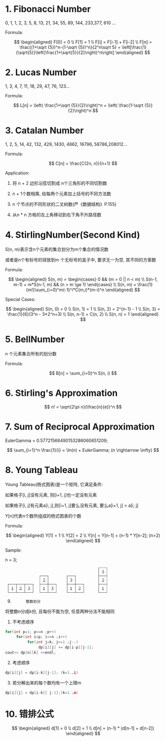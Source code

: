 # 1. Fibonacci Number

0, 1, 1, 2, 3, 5, 8, 13, 21, 34, 55, 89, 144, 233,377, 610 …

Formula:

$$
\begin{aligned}
F[0] = 0    \\
F[1] = 1    \\
F[i] = F[i-1] + F[i-2]  \\
F[n] = \frac{(1+\sqrt {5})^n-(1-\sqrt {5})^n}{2^n\sqrt 5} = \left[\frac{1}{\sqrt{5}}\left(\frac{1+\sqrt{5}}{2}\right)^n\right]
\end{aligned}
$$


# 2.           Lucas Number

1, 3, 4, 7, 11, 18, 29, 47, 76, 123...

Formula:

$$
L[n] = \left( \frac{1+\sqrt {5}}{2}\right)^n + \left( \frac{1-\sqrt {5}}{2}\right)^n
$$



# 3.           Catalan Number

1, 2, 5, 14, 42, 132, 429, 1430, 4862, 16796, 58786,208012…

Formula:

$$
C[n] = \frac{C(2n, n)}{n+1}
$$

Application:

1) 将 n + 2 边形沿弦切割成 n个三角形的不同切割数

2) n + 1个数相乘, 给每两个元素加上括号的不同方法数

3) n 个节点的不同形状的二叉树数(严《数据结构》P.155)

4) 从n * n 方格的左上角移动到右下角不升路径数

 

# 4.           StirlingNumber(Second Kind)

S(n, m)表示含n个元素的集合划分为m个集合的情况数

或者是n个有标号的球放到m 个无标号的盒子中, 要求无一为空, 其不同的方案数

Formula:

$$
\begin{aligned}
S(n, m) = 
\begin{cases}
    0 && (m = 0 || n < m)  \\
    S(n-1, m-1) + m*S(n-1, m) && (n > m \ge 1)
\end{cases}
\\
S(n, m) = \frac{1}{m!}\sum_{i=0}^m(-1)^i*C(m,i)*(m-i)^n
\end{aligned}
$$


Special Cases:

$$
\begin{aligned}
S(n, 0) = 0 \\
S(n, 1) = 1 \\
S(n, 2) = 2^{n-1} - 1 \\
S(n, 3) = \frac{1}{6}(3^n - 3*2^n+3) \\
S(n, n-1) = C(n, 2) \\
S(n, n) = 1
\end{aligned}
$$
      

# 5.           BellNumber

n 个元素集合所有的划分数

Formula:

$$
B[n] = \sum_{i=0}^n S(n, i)
$$   

 

# 6.           Stirling's Approximation

$$
n! = \sqrt{2\pi n}(\frac{n}{e})^n
$$

# 7.           Sum of Reciprocal Approximation

EulerGamma = 0.57721566490153286060651209;

$$
\sum_{i=1}^n \frac{1}{i} = \ln(n) + EulerGamma; (n \rightarrow \infty)
$$

# 8.           Young Tableau

Young Tableau(杨式图表)是一个矩阵, 它满足条件:

如果格子[i, j]没有元素, 则[i+1, j]也一定没有元素

如果格子[i, j]有元素a[i, j],则[i+1, j]要么没有元素, 要么a[i+1, j] > a[i, j]

Y[n]代表n个数所组成的杨式图表的个数

Formula:

$$
\begin{aligned}
Y[1] = 1 \\
Y[2] = 2 \\
Y[n] = Y[n-1] + (n-1) * Y[n-2]; (n>2)
\end{aligned}
$$  

Sample:

n = 3;   

![](/assets/images/12.gif)
 

9.           整数划分

将整数n分成k份, 且每份不能为空, 任意两种分法不能相同

1) 不考虑顺序

```c++
for(int p=1; p<=n ;p++)
     for(int i=p; i<=n ;i++)
          for(int j=k; j>=1 ;j--)
               dp[i][j] += dp[i-p][j-1];
cout<< dp[n][k] <<endl;
```

2) 考虑顺序

```c++
dp[i][j] = dp[i-k][j-1]; (k=1..i)
```

3) 若分解出来的每个数均有一个上限m

```c++
dp[i][j] = dp[i-k][ j-1];(k=1..m)
```

# 10.      错排公式

$$
\begin{aligned}
d[1] = 0 \\
d[2] = 1 \\
d[n] = (n-1) * (d[n-1] + d[n-2])
\end{aligned}
$$